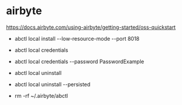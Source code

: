 # airbyte
https://docs.airbyte.com/using-airbyte/getting-started/oss-quickstart

* abctl local install --low-resource-mode --port 8018
* abctl local credentials
* abctl local credentials --password PasswordExample

* abctl local uninstall
* abctl local uninstall --persisted
* rm -rf ~/.airbyte/abctl
